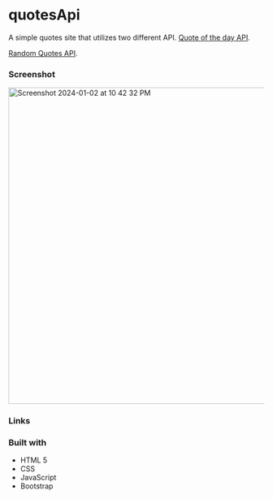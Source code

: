 # quotesApi

A simple quotes site that utilizes two different API.
[Quote of the day API]([https://www.frontendmentor.io/challenges/ecommerce-product-page-UPsZ9MJp6](https://rapidapi.com/ipworld/api/quotes-inspirational-quotes-motivational-quotes)https://rapidapi.com/ipworld/api/quotes-inspirational-quotes-motivational-quotes).

[Random Quotes API]([[https://www.frontendmentor.io/challenges/ecommerce-product-page-UPsZ9MJp6](https://rapidapi.com/ipworld/api/quotes-inspirational-quotes-motivational-quotes)https://rapidapi.com/ipworld/api/quotes-inspirational-quotes-motivational-quotes](https://rapidapi.com/salayahiaoui/api/quotes-api8)https://rapidapi.com/salayahiaoui/api/quotes-api8).


### Screenshot

<img width="623" alt="Screenshot 2024-01-02 at 10 42 32 PM" src="https://github.com/dekema9924/quotesApi/assets/143339000/1f9807ff-f1bb-491b-9bdb-a2f8e97700d7">

### Links


### Built with

- HTML 5
- CSS 
- JavaScript
- Bootstrap

